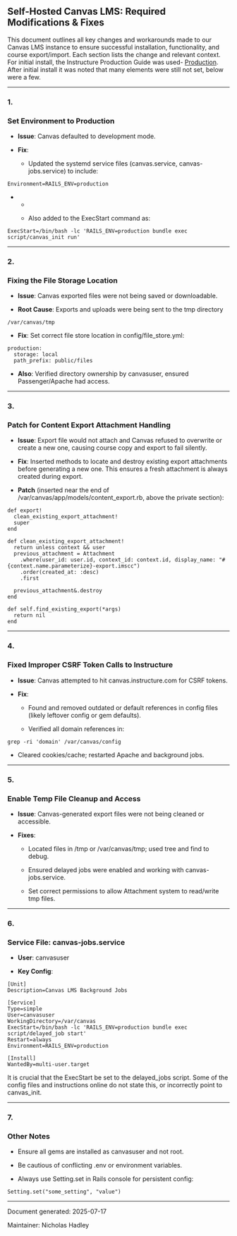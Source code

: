 ## **Self-Hosted Canvas LMS: Required Modifications & Fixes**

This document outlines all key changes and workarounds made to our Canvas LMS instance to ensure successful installation, functionality, and course export/import. Each section lists the change and relevant context. For initial install, the Instructure Production Guide was used- [Production](https://github.com/instructure/canvas-lms/wiki/Production-Start). After initial install it was noted that many elements were still not set, below were a few.

---

### **1.**

### **Set Environment to Production**

- **Issue**: Canvas defaulted to development mode.

- **Fix**:
  
  - Updated the systemd service files (canvas.service, canvas-jobs.service) to include:

```
Environment=RAILS_ENV=production
```

- - 
  
  - Also added to the ExecStart command as:

```
ExecStart=/bin/bash -lc 'RAILS_ENV=production bundle exec script/canvas_init run'
```

---

### **2.**

### **Fixing the File Storage Location**

- **Issue**: Canvas exported files were not being saved or downloadable.

- **Root Cause**: Exports and uploads were being sent to the tmp directory

```
/var/canvas/tmp
```

- **Fix**: Set correct file store location in config/file_store.yml:

```
production:
  storage: local
  path_prefix: public/files
```

- **Also**: Verified directory ownership by canvasuser, ensured Passenger/Apache had access.

---

### **3.**

### **Patch for Content Export Attachment Handling**

- **Issue**: Export file would not attach and Canvas refused to overwrite or create a new one, causing course copy and export to fail silently.

- **Fix**: Inserted methods to locate and destroy existing export attachments before generating a new one. This ensures a fresh attachment is always created during export.

- **Patch** (inserted near the end of /var/canvas/app/models/content_export.rb, above the private section):

```
def export!
  clean_existing_export_attachment!
  super
end

def clean_existing_export_attachment!
  return unless context && user
  previous_attachment = Attachment
    .where(user_id: user.id, context_id: context.id, display_name: "#{context.name.parameterize}-export.imscc")
    .order(created_at: :desc)
    .first

  previous_attachment&.destroy
end

def self.find_existing_export(*args)
  return nil
end
```

---

### **4.**

### **Fixed Improper CSRF Token Calls to Instructure**

- **Issue**: Canvas attempted to hit canvas.instructure.com for CSRF tokens.

- **Fix**:
  
  - Found and removed outdated or default references in config files (likely leftover config or gem defaults).
  
  - Verified all domain references in:

```
grep -ri 'domain' /var/canvas/config
```

- Cleared cookies/cache; restarted Apache and background jobs.

---

### **5.**

### **Enable Temp File Cleanup and Access**

- **Issue**: Canvas-generated export files were not being cleaned or accessible.

- **Fixes**:
  
  - Located files in /tmp or /var/canvas/tmp; used tree and find to debug.
  
  - Ensured delayed jobs were enabled and working with canvas-jobs.service.
  
  - Set correct permissions to allow Attachment system to read/write tmp files.

---

### **6.**

### **Service File: canvas-jobs.service**

- **User**: canvasuser

- **Key Config**:

```
[Unit]
Description=Canvas LMS Background Jobs

[Service]
Type=simple
User=canvasuser
WorkingDirectory=/var/canvas
ExecStart=/bin/bash -lc 'RAILS_ENV=production bundle exec script/delayed_job start'
Restart=always
Environment=RAILS_ENV=production

[Install]
WantedBy=multi-user.target
```

It is crucial that the ExecStart be set to the delayed_jobs script. Some of the config files and instructions online do not state this, or incorrectly point to canvas_init. 



---

### **7.**

### **Other Notes**

- Ensure all gems are installed as canvasuser and not root.

- Be cautious of conflicting .env or environment variables.

- Always use Setting.set in Rails console for persistent config:

```
Setting.set("some_setting", "value")
```

---

Document generated: 2025-07-17

Maintainer: Nicholas Hadley
